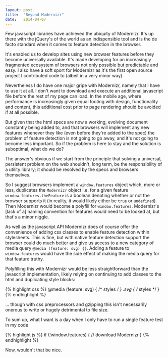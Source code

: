 ```yaml
---
layout: post
title:  "Beyond Modernizr"
date:   2014-04-07
---
```

Few javascript libraries have achieved the ubiquity of Modernizr. It's up there with the jQuery's of the world as an indispensible tool and is the de facto standard when it comes to feature detection in the browser. 

It's enabled us to develop sites using new browser features before they become universally available. It's made developing for an increasingly fragmented ecosystem of browsers not only possible but predictable and easy. I also have a soft sport for Modernizr as it's the first open source project I contributed code to (albeit in a very minor way).

Nevertheless I do have one major gripe with Modernizr, namely that I have to use it at all. I don't want to download and execute an additional javascript file before the rest of my page can load. In the mobile age, where performance is increasingly given equal footing with design, functionality and content, this additional cost prior to page rendering should be avoided if at all possible.

But given that the html specs are now a working, evolving document constantly being added to, and that browsers will implement any new features whenever they like (even before they're added to the spec) the problem of feature detection is not going to go away, and it's not going to become less important. So if the problem is here to stay and the solution is suboptimal, what do we do? 

The answer's obvious if we start from the principle that solving a universal, persistent problem on the web shouldn't, long term, be the responsibility of a utility library; it should be resolved by the specs and browsers themselves.

So I suggest browsers implement a `window.features` object which, more or less, duplicates the `Modernizr` object i.e. for a given feature `window.features.theFeature` is a boolean denoting whether or not the browser supports it (in reality, it would likely either be `true` or `undefined`). Then Modernizr would become a polyfill for `window.features`. Modernizr's [lack of a] naming convention for features would need to be looked at, but that's a minor niggle. 

As well as the javascript API Modernizr does of course offer the convenience of adding css classes to enable feature detection within stylesheets. This is fine, but with native feature detection support the browser could do much better and give us access to a new category of media query `@media (feature: svg) {}`. Adding a feature to `window.features` would have the side effect of making the media query for that feature truthy.

Polyfilling this with Modernizr would be less straightforward than the javascript implementation, likely relying on continuing to add classes to the html and duplicating style blocks:

{% highlight css %}
@media (feature: svg) {
  /* styles */
}
.svg {
  /* styles */
}
{% endhighlight %}

… though with css preprocessors and gzipping this isn't necessarily onerous to write or hugely detrimental to file size.

To sum up, what I want is a day when I only have to run a single feature test in my code

{% highlight js %}
if (!window.features) {
   // download Modernizr
}
{% endhighlight %}

Now, wouldn't that be nice.